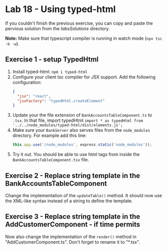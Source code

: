 # Lab 18 - Using typed-html

If you couldn't finish the previous exercise, you can copy and paste the pervious solution from the _labsSolutions_ directory.

**Note:** Make sure that typescript compiler is running in watch mode (`npx tsc -b -w`).

## Exercise 1 - setup TypedHtml

1. Install typed-html: `npm i typed-html`
1. Configure your client tsc compiler for JSX support. Add the following configuration:
   ```json
   {
     "jsx": "react",
     "jsxFactory": "typedHtml.createElement"
   }
   ```
1. Update your the file extension of `BankAccountsTableComponent.ts` to `.tsx`. In that file, import typedHtml `import * as typedHtml from '../../node_modules/typed-html/dist/elements.js';`
1. Make sure your `BankServer` also serves files from the `node_modules` directory. For example add this line:
   ```ts
   this.app.use('/node_modules', express.static('node_modules'));
   ```
1. Try it out. You should be able to use html tags from inside the `BankAccountsTableComponent.tsx` file.

## Exercise 2 - Replace string template in the BankAccountsTableComponent

Change the implementation of the `updateTable()` method. It should now use the XML-like syntax instead of a string to define the template.

## Exercise 3 - Replace string template in the AddCustomerComponent - if time permits

Now also change the implementation of the `render()` method in "AddCustomerComponent.ts". Don't forget to rename it to "*.tsx".
